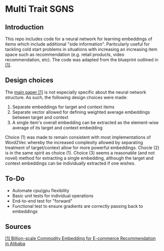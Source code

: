 # Multi Trait SGNS

## Introduction

This repo includes code for a neural network for learning embeddings of items which include additional "side information". Paritcularly useful for tackling cold start problems in situations with increasing an increasing item space such as recommendation (e.g. retail products, video recommendation, etc). The code was adapted from the blueprint outlined in [[1]](#source-1). 

## Design choices

The [main paper [1]](#source-1) is not especially specific about the neural network structure. As such, the following design choices were made:

1. Separate embeddings for target and context items
2. Separate vector allowed for defining weighted average embeddings between target and context
3. A single item's overall embedding can be extracted as the element-wise average of its target and context embedding

Choice (1) was made to remain consistent with most implementations of Word2Vec whereby the increased complexity allowed by separating treatment of target/context allow for more powerful embeddings. Chocie (2) is in the same spirit as choice (1). Choice (3) seems a reasonable (and not novel) method for extracting a single embedding, although the target and context embeddings can be individually extracted if one wishes.

## To-Do
* Automate cpu/gpu flexibility
* Basic unit tests for individual operations
* End-to-end test for "forward"
* Functional test to ensure gradients are correctly passing back to embeddings

## Sources

<a name="source-1">[[1] Billion-scale Commodity Embedding for E-commerce Recommendation in Alibaba](https://arxiv.org/abs/1803.02349)</a>
